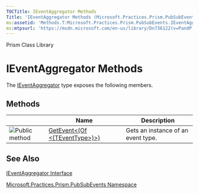```yaml
---
TOCTitle: IEventAggregator Methods
Title: 'IEventAggregator Methods (Microsoft.Practices.Prism.PubSubEvents)'
ms:assetid: 'Methods.T:Microsoft.Practices.Prism.PubSubEvents.IEventAggregator'
ms:mtpsurl: 'https://msdn.microsoft.com/en-us/library/Dn736122(v=PandP.50)'
---
```


Prism Class Library

IEventAggregator Methods
========================

The [IEventAggregator](https://msdn.microsoft.com/t:microsoft.practices.prism.pubsubevents.ieventaggregator) type exposes the following members.

Methods
-------

<span id="methodTableToggle"></span>
<table>

<thead>
<tr class="header">
<th> </th>
<th>Name</th>
<th>Description</th>
</tr>
</thead>
<tbody>
<tr class="odd">
<td><img src="https://msdn.microsoft.com/en-us/Dn736122.pubmethod(en-us,PandP.50).gif" title="Public method" /></td>
<td><a href="https://msdn.microsoft.com/m:microsoft.practices.prism.pubsubevents.ieventaggregator.getevent%60%601">GetEvent&lt;(Of &lt;(TEventType&gt;)&gt;)</a></td>
<td><div class="summary">
Gets an instance of an event type.
</div></td>
</tr>
</tbody>
</table>

See Also
--------


[IEventAggregator Interface](https://msdn.microsoft.com/t:microsoft.practices.prism.pubsubevents.ieventaggregator)

[Microsoft.Practices.Prism.PubSubEvents Namespace](https://msdn.microsoft.com/n:microsoft.practices.prism.pubsubevents)
